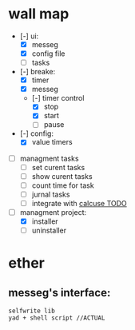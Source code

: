 # wall map
- [-] ui:
    - [x] messeg
    - [x] config file
    - [ ] tasks
- [-] breake:
    - [x] timer
    - [x] messeg
    - [-] timer control
        - [x] stop
        - [x] start
        - [ ] pause
- [-] config:
    - [x] value timers
- [ ] managment tasks
    - [ ] set curent tasks
    - [ ] show curent tasks
    - [ ] count time for task
    - [ ] jurnal tasks
    - [ ] integrate with [calcuse TODO](~/.local/share/calcuse/todo)
- [ ] managment project:
    - [x] installer
    - [ ] uninstaller
# ether
## messeg's interface:
    selfwrite lib
    yad + shell script //ACTUAL
